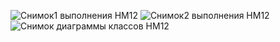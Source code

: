 
![Снимок1 выполнения HM12](https://user-images.githubusercontent.com/101470215/180604110-3607e501-285a-4736-ac61-46de5e3c47f8.PNG)
![Снимок2 выполнения HM12](https://user-images.githubusercontent.com/101470215/180604116-a304acff-d9c4-4b40-a960-bb98905239e9.PNG)
![Снимок диаграммы классов HM12](https://user-images.githubusercontent.com/101470215/180604124-88e85907-5947-473c-9f93-f922291129f1.PNG)
